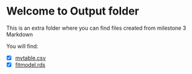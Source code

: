 Welcome to Output folder
=================================
This is an extra folder where you can find files created from milestone 3 Markdown

You will find:
- [x] [mytable.csv](https://github.com/stat545ubc-2021/mda-maira1220/blob/main/output/mytable.csv)
- [x] [fitmodel.rds](https://github.com/stat545ubc-2021/mda-maira1220/blob/main/output/fitmodel.rds)
